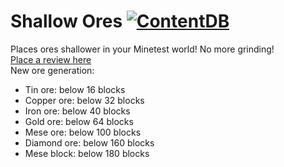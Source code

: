 # Shallow Ores [![ContentDB](https://content.minetest.net/packages/Monniasza/shallow_ores/shields/downloads/)](https://content.minetest.net/packages/Monniasza/shallow_ores/)
Places ores shallower in your Minetest world! No more grinding!
<br> [Place a review here](https://content.minetest.net/packages/Monniasza/shallow_ores/review/)
<br> New ore generation:
* Tin ore: below 16 blocks
* Copper ore: below 32 blocks
* Iron ore: below 40 blocks
* Gold ore: below 64 blocks
* Mese ore: below 100 blocks
* Diamond ore: below 160 blocks
* Mese block: below 180 blocks
